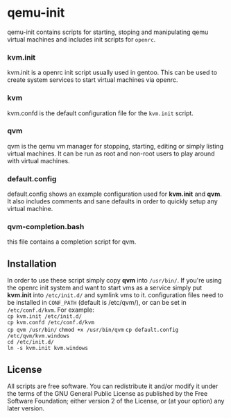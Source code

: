 # qemu-init

qemu-init contains scripts for starting, stoping and manipulating qemu virtual machines and includes init scripts for `openrc`.
### kvm.init
kvm.init is a openrc init script usually used in gentoo. This can be used to create system services to start virtual machines via openrc.
### kvm
kvm.confd is the default configuration file for the `kvm.init` script.
### qvm
qvm is the qemu vm manager for stopping, starting, editing or simply listing virtual machines. It can be run as root and non-root users to play around with virtual machines.
### default.config
default.config shows an example configuration used for **kvm.init** and **qvm**. It also includes comments and sane defaults in order to quickly setup any virtual machine.
### qvm-completion.bash
this file contains a completion script for qvm.

## Installation
In order to use these script simply copy **qvm** into `/usr/bin/`. If you're using the openrc init system and want to start vms as a service simply put **kvm.init** into `/etc/init.d/` and symlink vms to it. configuration files need to be installed in `CONF_PATH` (default is /etc/qvm/), or can be set in `/etc/conf.d/kvm`.
For example:  
`cp kvm.init /etc/init.d/`  
`cp kvm.confd /etc/conf.d/kvm`  
`cp qvm /usr/bin/`
`chmod +x /usr/bin/qvm`
`cp default.config /etc/qvm/kvm.windows`  
`cd /etc/init.d/`  
`ln -s kvm.init kvm.windows`  

## License
All scripts are free software. You can redistribute it and/or modify it under the terms of the GNU General Public License as published by the Free Software Foundation; either version 2 of the License, or (at your option) any later version.
